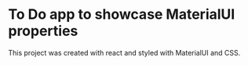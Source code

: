 # To Do app to showcase MaterialUI properties

This project was created with react and styled with MaterialUI and CSS.
